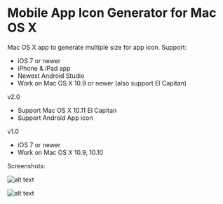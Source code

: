 # Mobile App Icon Generator for Mac OS X

Mac OS X app to generate multiple size for app icon. Support:
- iOS 7 or newer
- iPhone & iPad app
- Newest Android Studio
- Work on Mac OS X 10.9 or newer (also support El Capitan)


v2.0
- Support Mac OS X 10.11 El Capitan
- Support Android App icon

v1.0
- iOS 7 or newer
- Work on Mac OS X 10.9, 10.10

Screenshots:

![alt text](http://3.bp.blogspot.com/-WWgHsOW55i8/VhTexAsQQVI/AAAAAAAAAd0/jnOiHJSVV14/s320/Screen%2BShot%2B2015-10-07%2Bat%2B3.58.05%2BPM.png "App main screen")


![alt text](http://1.bp.blogspot.com/-ZR5LoabbeEk/VVqvKOYfF9I/AAAAAAAAARE/79hjaJZ_6fw/s320/Screen%2BShot%2B2015-05-19%2Bat%2B10.33.30%2BAM.png "Generated Icon set result")
